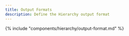 ```yaml
---
title: Output Formats
description: Define the Hierarchy output format
---
```


{% include "components/hierarchy/output-format.md" %}
